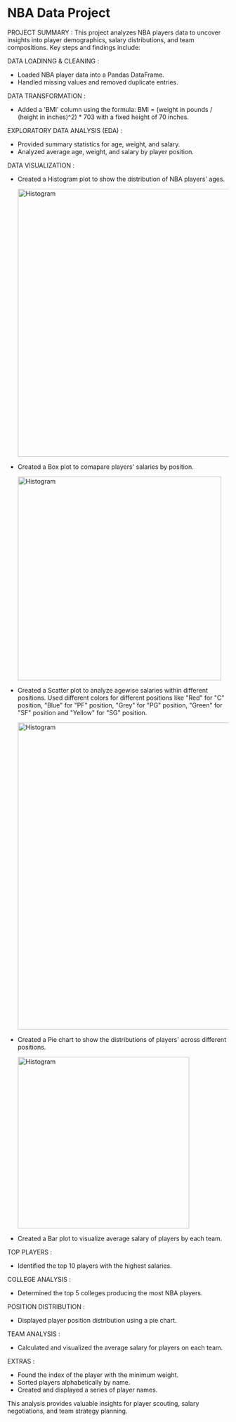 # NBA Data Project

   PROJECT SUMMARY : 
   This project analyzes NBA players data to uncover insights into player demographics, salary distributions, and team compositions. Key steps and findings include:

   DATA LOADINNG & CLEANING :

* Loaded NBA player data into a Pandas DataFrame.
* Handled missing values and removed duplicate entries.

DATA TRANSFORMATION :

* Added a 'BMI' column using the formula: BMI = (weight in pounds / (height in inches)^2) * 703 with a fixed height of 70 inches.

EXPLORATORY DATA ANALYSIS (EDA) :

* Provided summary statistics for age, weight, and salary.
* Analyzed average age, weight, and salary by player position.

DATA VISUALIZATION :

* Created a Histogram plot to show the distribution of NBA players' ages.

  <img width="609" alt="Histogram" src="https://github.com/user-attachments/assets/bd770b05-26c9-437f-98bb-e5e1f6a9dc36">

* Created a Box plot to comapare players' salaries by position.

  <img width="463" alt="Histogram" src="https://github.com/user-attachments/assets/966a87d3-f077-4825-9b8c-f97be4f3615a">

* Created a Scatter plot to analyze agewise salaries within different positions. Used different colors for different positions like "Red" for "C" position, "Blue" for "PF" position, "Grey" for "PG" position, "Green" for "SF" position and "Yellow" for "SG" position.

  <img width="698" alt="Histogram" src="https://github.com/user-attachments/assets/b13842cf-e6e9-4814-ac62-39e1de329b03">

* Created a Pie chart to show the distributions of players' across different positions.

  <img width="390" alt="Histogram" src="https://github.com/user-attachments/assets/faaa92df-38f7-44fb-b5eb-9b567d21a549">

* Created a Bar plot to visualize average salary of players by each team.

  
  
TOP PLAYERS :

* Identified the top 10 players with the highest salaries.

COLLEGE ANALYSIS :

* Determined the top 5 colleges producing the most NBA players.

POSITION DISTRIBUTION :

* Displayed player position distribution using a pie chart.

TEAM ANALYSIS :

* Calculated and visualized the average salary for players on each team.

EXTRAS :

* Found the index of the player with the minimum weight.
* Sorted players alphabetically by name.
* Created and displayed a series of player names.

This analysis provides valuable insights for player scouting, salary negotiations, and team strategy planning.
